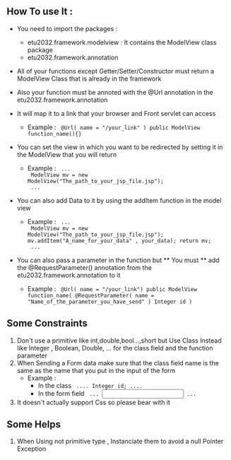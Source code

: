 
## How To use It :
- You need to import the packages :
    - etu2032.framework.modelview : It contains the ModelView class package
    - etu2032.framework.annotation  

- All of your functions except Getter/Setter/Constructor must return a ModelView Class that is already in the framework
- Also your function must be annoted with the @Url annotation in the etu2032.framework.annotation
- It will map it to a link that your browser and Front servlet can access
    - Example :
        <code>
            @Url( name = "/your_link" )
            public ModelView function_name(){}
        </code>

- You can set the view in which you want to be redirected by setting it in the ModelView that you will return
    - Example :
        <code>
            ... <br>
                ModelView mv = new ModelView("The_path_to_your_jsp_file.jsp");
                <br>
            ...
        </code>

- You can also add Data to it by using the addItem function in the model view
    - Example :
        <code>
            ... 
                <br>
                    ModelView mv = new ModelView("The_path_to_your_jsp_file.jsp");
                    mv.addItem("A_name_for_your_data" , your_data);
                    return mv;
                <br>
            ...
        </code> 

- You can also pass a parameter in the function but ** You must ** add the @RequestParameter() annotation from the etu2032.framework.annotation  to it
    - Example :
        <code> 
            @Url( name = "/your_link")
            public ModelView function_name( @RequestParameter( name = "Name_of_the_parameter_you_have_send" ) Integer id )
        </code>

## Some Constraints
1. Don't use a primitive like int,double,bool...,short but Use Class Instead like Integer , Boolean, Double, ... for the class field and the function parameter
2. When Sending a Form data make sure that the class field name is the same as the name that you put in the input of the form
   -   Example :
        - In the class
            <code>
                ....
                    Integer id;
                ....
            </code>
        - In the form field
            <code>
                ...
                    <input type="text" name="id">
                ...
            </code>
3. It doesn't actually support Css so please bear with it

## Some Helps
1. When Using not primitive type , Instanciate them to avoid a null Pointer Exception